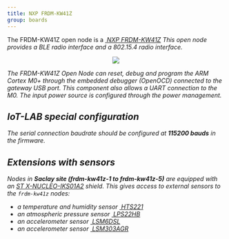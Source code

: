 ```yaml
---
title: NXP FRDM-KW41Z
group: boards
---
```


The FRDM-KW41Z open node is a [<i class="far fa-file-pdf"/>&nbsp;NXP FRDM-KW41Z](https://www.nxp.com/docs/en/user-guide/FRDMKW41ZUG.pdf)
This open node provides a BLE radio interface and a 802.15.4 radio interface.

<div style="text-align:center">
<img src="https://www.nxp.com/assets/images/en/photography/FRDM-KW41Z-DEMO.png"/>
</div>

The FRDM-KW41Z Open Node can reset, debug and program the ARM Cortex M0+ through
the embedded debugger (OpenOCD) connected to the gateway USB port. This
component also allows a UART connection to the M0. The input power source is
configured through the power management.

## IoT-LAB special configuration

The serial connection baudrate should be configured at **115200 bauds** in the
firmware.

## Extensions with sensors

Nodes in **Saclay site (frdm-kw41z-1 to frdm-kw41z-5)** are equipped with an
[ST X-NUCLEO-IKS01A2](https://www.st.com/en/ecosystems/x-nucleo-iks01a2.html)
shield.
This gives access to external sensors to the `frdm-kw41z` nodes:
  * a temperature and humidity sensor
    [<i class="far fa-file-pdf"/>&nbsp;HTS221](https://www.st.com/resource/en/datasheet/hts221.pdf)
  * an atmospheric pressure sensor
    [<i class="far fa-file-pdf"/>&nbsp;LPS22HB](https://www.st.com/resource/en/datasheet/dm00140895.pdf)
  * an accelerometer sensor
    [<i class="far fa-file-pdf"/>&nbsp;LSM6DSL](https://www.st.com/resource/en/datasheet/lsm6dsl.pdf)
  * an accelerometer sensor
    [<i class="far fa-file-pdf"/>&nbsp;LSM303AGR](https://www.st.com/resource/en/datasheet/lsm303agr.pdf)
